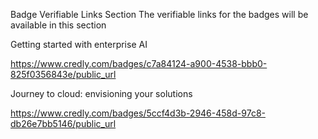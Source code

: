 Badge Verifiable Links Section 
The verifiable links for the badges will be available in this section

Getting started with enterprise AI

https://www.credly.com/badges/c7a84124-a900-4538-bbb0-825f0356843e/public_url

Journey to cloud: envisioning your solutions

https://www.credly.com/badges/5ccf4d3b-2946-458d-97c8-db26e7bb5146/public_url
